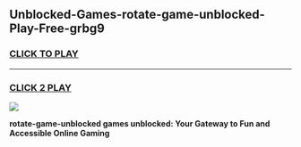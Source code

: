 
## Unblocked-Games-rotate-game-unblocked-Play-Free-grbg9
<h3>
<a href="https://premium76.site?title=rotate-game-unblocked&ref=17A">CLICK TO PLAY</a></h3>
<hr>

<h3>
<a href="https://premium76.site?title=rotate-game-unblocked&ref=17A">CLICK 2 PLAY</a>
  
</h3>

<a href="https://premium76.site?title=rotate-game-unblocked&ref=17A"><img src="https://clearcache.store/games.png"></a>


**rotate-game-unblocked games unblocked: Your Gateway to Fun and Accessible Online Gaming**
